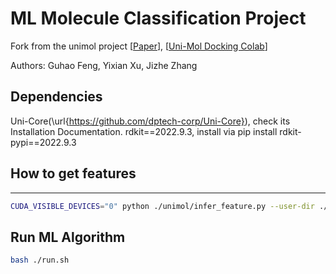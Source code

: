ML Molecule Classification Project
===================================================================

Fork from the unimol project [[Paper](https://openreview.net/forum?id=6K2RM6wVqKu)], [[Uni-Mol Docking Colab](https://colab.research.google.com/github/deepmodeling/Uni-Mol/blob/main/unimol/notebooks/unimol_binding_pose_demo.ipynb)]

Authors: Guhao Feng, Yixian Xu, Jizhe Zhang

## Dependencies
Uni-Core(\url{https://github.com/dptech-corp/Uni-Core}), check its Installation Documentation.
rdkit==2022.9.3, install via pip install rdkit-pypi==2022.9.3

## How to get features
------------------------------

```bash
CUDA_VISIBLE_DEVICES="0" python ./unimol/infer_feature.py --user-dir ./unimol $data_path --results-path $output_dir --num-workers 8 --batch-size 1 --task mol_finetune --task-name $data_subset --num-classes 128 --loss finetune_cross_entropy  --arch unimol_base --path $ckpt_path --only-polar 0 --dict-name 'dict.txt' --conf-size 11 --log-interval 50 --log-format simple --valid-subset test,train,valid --fp16 --fp16-init-scale 4 --fp16-scale-window 256 --classification-head-name None --mode infer

```

## Run ML Algorithm

```bash
bash ./run.sh
```
